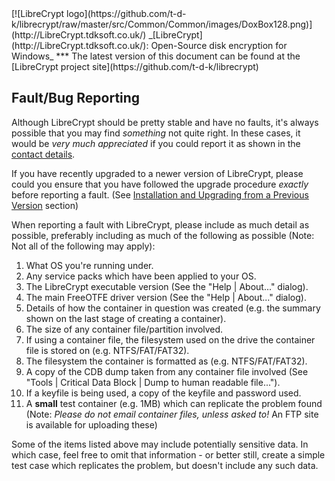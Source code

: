 <meta content="text/html; charset=UTF-8" http-equiv="Content-Type">
<meta name="keywords" content="disk encryption, security, transparent, AES, plausible deniability, virtual drive, Linux, MS Windows, portable, USB drive, partition">
<meta name="description" content="LibreCrypt: An Open-Source transparent encryption program for PCs. With this software, you can create one or more &quot;containers&quot; on your PC - which appear as disks, anything written to these disks is automatically encrypted before being stored on your hard drive.">

<meta name="author" content="Sarah Dean">
<meta name="copyright" content="Copyright 2004, 2005, 2006, 2007, 2008 Sarah Dean 2015 tdk">


<TITLE>Fault/Bug Reporting</TITLE>

<link href="https://raw.githubusercontent.com/t-d-k/librecrypt/master/docs/styles_common.css" rel="stylesheet" type="text/css">

<link rel="shortcut icon" href="https://github.com/t-d-k/librecrypt/raw/master/src/Common/Common/images/DoxBox.ico" type="image/x-icon">

<SPAN CLASS="master_link">
[![LibreCrypt logo](https://github.com/t-d-k/librecrypt/raw/master/src/Common/Common/images/DoxBox128.png)](http://LibreCrypt.tdksoft.co.uk/)
</SPAN>
<SPAN CLASS="master_title">
_[LibreCrypt](http://LibreCrypt.tdksoft.co.uk/): Open-Source disk encryption for Windows_
</SPAN>
***

<SPAN class="tip">
The latest version of this document can be found at the [LibreCrypt project site](https://github.com/t-d-k/librecrypt)
</SPAN>       
            
## Fault/Bug Reporting

Although LibreCrypt should be pretty stable and have no faults, it's always possible that you may find *something* not quite right. In these cases, it would be *very much appreciated* if you could report it as shown in the [contact details](contact_details.md).

If you have recently upgraded to a newer version of LibreCrypt, please could you ensure that you have followed the upgrade procedure *exactly* before reporting a fault. (See [Installation and Upgrading from a Previous Version](installation_and_upgrading__PC.md) section)

When reporting a fault with LibreCrypt, please include as much detail as possible, preferably including as much of the following as possible (Note: Not all of the following may apply):


  1. What OS you're running under.
  1. Any service packs which have been applied to your OS.
  1. The LibreCrypt executable version (See the "Help | About..." dialog).
  1. The main FreeOTFE driver version (See the "Help | About..." dialog).
  1. Details of how the container in question was created (e.g. the summary shown on the last stage of creating a container).
  1. The size of any container file/partition involved.
  1. If using a container file, the filesystem used on the drive the container file is stored on (e.g. NTFS/FAT/FAT32).
  1. The filesystem the container is formatted as (e.g. NTFS/FAT/FAT32).
  1. A copy of the CDB dump taken from any container file involved (See "Tools | Critical Data Block | Dump to human readable file...").
  1. If a keyfile is being used, a copy of the keyfile and password used.
  1. A **small** test container (e.g. 1MB) which can replicate the problem found (Note: _Please do *not* email container files, unless asked to!_ An FTP site is available for uploading these)

Some of the items listed above may include potentially sensitive data. In which case, feel free to omit that information - or better still, create a simple test case which replicates the problem, but doesn't include any such data.

